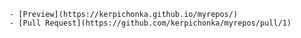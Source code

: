 
    - [Preview](https://kerpichonka.github.io/myrepos/)
    - [Pull Request](https://github.com/kerpichonka/myrepos/pull/1)